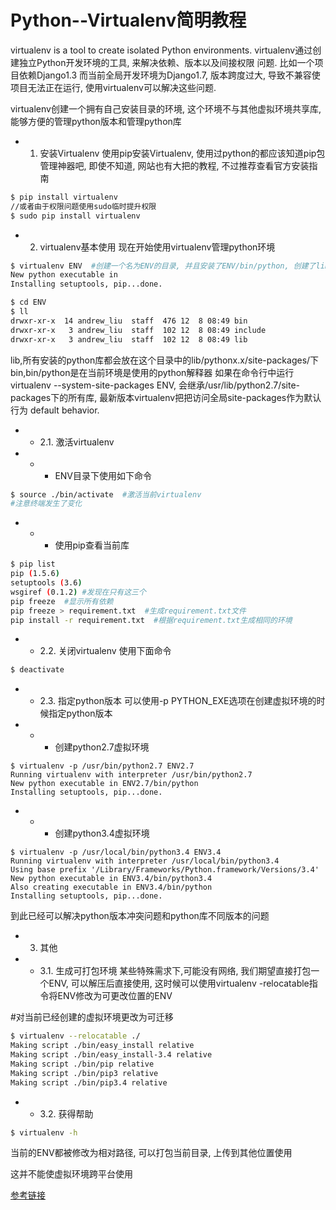 # Python--Virtualenv简明教程

virtualenv is a tool to create isolated Python environments.
virtualenv通过创建独立Python开发环境的工具, 来解决依赖、版本以及间接权限
问题. 比如一个项目依赖Django1.3 而当前全局开发环境为Django1.7, 版本跨度过大, 导致不兼容使项目无法正在运行, 使用virtualenv可以解决这些问题.

virtualenv创建一个拥有自己安装目录的环境, 这个环境不与其他虚拟环境共享库, 能够方便的管理python版本和管理python库

- 1. 安装Virtualenv
使用pip安装Virtualenv, 使用过python的都应该知道pip包管理神器吧, 即使不知道, 网站也有大把的教程, 不过推荐查看官方安装指南

```bash
$ pip install virtualenv
//或者由于权限问题使用sudo临时提升权限
$ sudo pip install virtualenv
```

- 2. virtualenv基本使用
现在开始使用virtualenv管理python环境

```bash
$ virtualenv ENV  #创建一个名为ENV的目录, 并且安装了ENV/bin/python, 创建了lib,include,bin目录,安装了pip
New python executable in 
Installing setuptools, pip...done.

$ cd ENV
$ ll
drwxr-xr-x  14 andrew_liu  staff  476 12  8 08:49 bin
drwxr-xr-x   3 andrew_liu  staff  102 12  8 08:49 include
drwxr-xr-x   3 andrew_liu  staff  102 12  8 08:49 lib
```

lib,所有安装的python库都会放在这个目录中的lib/pythonx.x/site-packages/下
bin,bin/python是在当前环境是使用的python解释器
如果在命令行中运行virtualenv --system-site-packages ENV, 会继承/usr/lib/python2.7/site-packages下的所有库, 最新版本virtualenv把把访问全局site-packages作为默认行为
default behavior.

- - 2.1. 激活virtualenv

- - - ENV目录下使用如下命令

```bash
$ source ./bin/activate  #激活当前virtualenv
#注意终端发生了变化
```

- - - 使用pip查看当前库

```bash
$ pip list
pip (1.5.6)
setuptools (3.6)
wsgiref (0.1.2) #发现在只有这三个
pip freeze  #显示所有依赖
pip freeze > requirement.txt  #生成requirement.txt文件
pip install -r requirement.txt  #根据requirement.txt生成相同的环境
```

- - 2.2. 关闭virtualenv
使用下面命令
```bash
$ deactivate
```
- - 2.3. 指定python版本
可以使用-p PYTHON_EXE选项在创建虚拟环境的时候指定python版本


- - - 创建python2.7虚拟环境

```
$ virtualenv -p /usr/bin/python2.7 ENV2.7
Running virtualenv with interpreter /usr/bin/python2.7
New python executable in ENV2.7/bin/python
Installing setuptools, pip...done.
```

- - - 创建python3.4虚拟环境
```
$ virtualenv -p /usr/local/bin/python3.4 ENV3.4
Running virtualenv with interpreter /usr/local/bin/python3.4
Using base prefix '/Library/Frameworks/Python.framework/Versions/3.4'
New python executable in ENV3.4/bin/python3.4
Also creating executable in ENV3.4/bin/python
Installing setuptools, pip...done.
```
到此已经可以解决python版本冲突问题和python库不同版本的问题

- 3. 其他
- - 3.1. 生成可打包环境
某些特殊需求下,可能没有网络, 我们期望直接打包一个ENV, 可以解压后直接使用, 这时候可以使用virtualenv -relocatable指令将ENV修改为可更改位置的ENV

#对当前已经创建的虚拟环境更改为可迁移
```bash
$ virtualenv --relocatable ./
Making script ./bin/easy_install relative
Making script ./bin/easy_install-3.4 relative
Making script ./bin/pip relative
Making script ./bin/pip3 relative
Making script ./bin/pip3.4 relative
```

- - 3.2. 获得帮助
```bash
$ virtualenv -h
```
当前的ENV都被修改为相对路径, 可以打包当前目录, 上传到其他位置使用

这并不能使虚拟环境跨平台使用

[参考链接](http://python.jobbole.com/85398/)